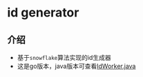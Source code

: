 # id generator


## 介绍

 - 基于`snowflake`算法实现的id生成器
 - 这是go版本，java版本可查看[IdWorker.java][1]



[1]: https://github.com/sumory/uc/blob/master/src/com/sumory/uc/id/IdWorker.java